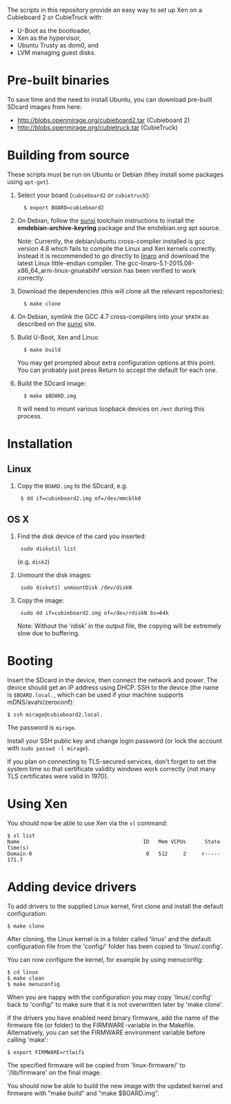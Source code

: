 The scripts in this repository provide an easy way to set up Xen on a Cubieboard 2 or CubieTruck with:

* U-Boot as the bootloader,
* Xen as the hypervisor,
* Ubuntu Trusty as dom0, and
* LVM managing guest disks.

# Pre-built binaries

To save time and the need to install Ubuntu, you can download pre-built SDcard images from here:

* http://blobs.openmirage.org/cubieboard2.tar (Cubieboard 2)
* http://blobs.openmirage.org/cubietruck.tar (CubieTruck)

# Building from source

These scripts must be run on Ubuntu or Debian (they install some
packages using `apt-get`).

1. Select your board (`cubieboard2` or `cubietruck`):

         $ export BOARD=cubieboard2

2. On Debian, follow the [sunxi](http://linux-sunxi.org/Toolchain)
toolchain instructions to install the **emdebian-archive-keyring**
package and the emdebian.org apt source.

   Note: Currently, the debian/ubuntu cross-compiler installed is gcc version
         4.8 which fails to compile the Linux and Xen kernels correctly.
         Instead it is recommended to go directly to
         [linaro](http://www.linaro.org/downloads/) and download the latest
         Linux little-endian compiler.  The
         gcc-linaro-5.1-2015.08-x86_64_arm-linux-gnueabihf version has been
         verified to work correctly.

3. Download the dependencies (this will clone all the relevant repositories):

         $ make clone

4. On Debian, symlink the GCC 4.7 cross-compilers into your `$PATH` as
described on the [sunxi](http://linux-sunxi.org/Toolchain) site.

5. Build U-Boot, Xen and Linux:

         $ make build

    You may get prompted about extra configuration options at this point.
    You can probably just press Return to accept the default for each one.

6. Build the SDcard image:

         $ make $BOARD.img

   It will need to mount various loopback devices on `/mnt` during this process.

# Installation

## Linux

1. Copy the `BOARD.img` to the SDcard, e.g.

        $ dd if=cubieboard2.img of=/dev/mmcblk0

## OS X

1. Find the disk device of the card you inserted:

        sudo diskutil list

   (e.g. `disk2`)

2. Unmount the disk images:

        sudo diskutil unmountDisk /dev/diskN

3. Copy the image:

        sudo dd if=cubieboard2.img of=/dev/rdiskN bs=64k

   Note: Without the 'rdisk' in the output file, the copying will be extremely slow due to buffering.

# Booting

Insert the SDcard in the device, then connect the network and power.
The device should get an IP address using DHCP.
SSH to the device (the name is `$BOARD.local.`, which can be used if your machine
supports mDNS/avahi/zeroconf):

    $ ssh mirage@cubieboard2.local.

The password is `mirage`.

Install your SSH public key and change login password (or lock the
account with `sudo passwd -l mirage`).

If you plan on connecting to TLS-secured services, don't forget to set
the system time so that certificate validity windows work correctly (not
many TLS certificates were valid in 1970).

# Using Xen

You should now be able to use Xen via the `xl` command:

    $ xl list
    Name                                        ID   Mem VCPUs      State   Time(s)
    Domain-0                                     0   512     2     r-----     171.7

# Adding device drivers

To add drivers to the supplied Linux kernel, first clone and install the default configuration:

	$ make clone

After cloning, the Linux kernel is in a folder called 'linux' and the default configuration file from the 'config/' folder has been copied to 'linux/.config'.

You can now configure the kernel, for example by using menuconfig:

	$ cd linux
	$ make clean
	$ make menuconfig

When you are happy with the configuration you may copy 'linux/.config' back to 'config/' to make sure that it is not overwritten later by 'make clone'.

If the drivers you have enabled need binary firmware, add the name of the firmware file (or folder) to the FIRMWARE-variable in the Makefile. Alternatively, you can set the FIRMWARE environment variable before calling 'make':

	$ export FIRMWARE=rtlwifi

The specified firmware will be copied from 'linux-firmware/' to '/lib/firmware' on the final image.

You should now be able to build the new image with the updated kernel and firmware with "make build" and "make $BOARD.img".
